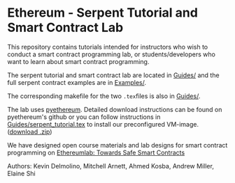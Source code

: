 # Ethereum - Serpent Tutorial and Smart Contract Lab
This repository contains tutorials intended for instructors who wish to conduct a smart
contract programming lab, or students/developers who want to learn about smart contract
programming.

The serpent tutorial and smart contract lab are located in [Guides/](Guides/) and the full serpent contract examples are in [Examples/](Examples/).

The corresponding makefile for the two `.tex`files is also in [Guides/](Guides/).

The lab uses [pyethereum](https://github.com/ethereum/pyethereum). Detailed download instructions can be found on pyethereum's 
github or you can follow instructions in [Guides/serpent_tutorial.tex](Guides/serpent_tutorial.tex) to install our preconfigured VM-image. ([download .zip](https://drive.google.com/file/d/0BzlG8wGYwTrGODVPZmFUV1UyYlk/view?usp=sharing))

We have designed open course materials and lab designs for smart contract programming on [Ethereumlab: Towards Safe Smart Contracts](http://mc2-umd.github.io/ethereumlab/)

Authors: Kevin Delmolino, Mitchell Arnett, Ahmed Kosba, Andrew Miller, Elaine Shi
